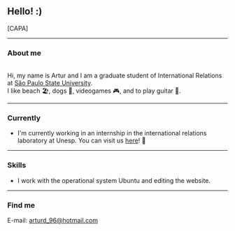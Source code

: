 ## Hello! :)

[CAPA]

-----

### About me

<br>Hi, my name is Artur and I am a graduate student of International Relations at [São Paulo State University](https://www.international.unesp.br/).</br>
I like beach 🏖️, dogs 🐶,  videogames 🎮, and to play guitar 🎸.

-----

### Currently

- I'm currently working in an internship in the international relations laboratory at Unesp. You can visit us [here](https://labriunesp.org/)! 🙂

-----

### Skills

- I work with the operational system Ubuntu and editing the website.

-----

### Find me

E-mail: arturd_96@hotmail.com
